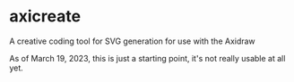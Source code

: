 # axicreate

A creative coding tool for SVG generation for use with the Axidraw

As of March 19, 2023, this is just a starting point, it's not really usable at all yet.
